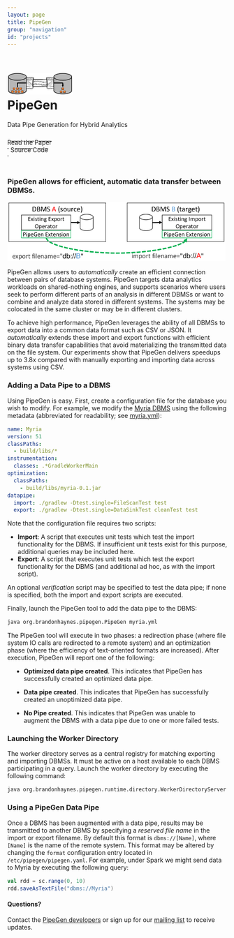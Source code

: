 ```yaml
---
layout: page
title: PipeGen
group: "navigation"
id: "projects"
---
```


<link href="https://maxcdn.bootstrapcdn.com/bootstrap/3.3.6/css/bootstrap.min.css" rel="stylesheet">

<div class="jumbotron" style="background-image: url(industry-white-pipe.jpg); background-size: cover; height: auto; padding: 5px 0 10px 0">
  <h1>
  <img src="../../images/projects/pipegen.png" alt="Logo" style="height: 50px" /><br />
  PipeGen</h1>
  <p>Data Pipe Generation for Hybrid Analytics</p>
  <p>
  	<a class="btn btn-primary btn-lg label-primary" href="https://arxiv.org/pdf/1605.01664v2.pdf" role="button" style="width: 180px;"><span style="position: relative; top:10px">Read the Paper</span><br/><small>&nbsp;</small></a>
  	<a class="btn btn-primary btn-lg label-default" href="https://github.com/uwdb/pipegen" role="button" style="width: 180px"><span style="position: relative; top:10px">Source Code</span><br/><small>&nbsp;</small></a>
  </p>
</div>

### PipeGen allows for efficient, automatic data transfer between DBMSs.

<img src="modified-architecture.png" alt="PipeGen Modified Architecture" class="pull-right gap-left img-responsive" />

PipeGen allows users to *automatically* create an efficient connection between pairs of database systems.  PipeGen targets data analytics workloads on shared-nothing engines, and supports scenarios where users seek to perform different parts of an analysis in different DBMSs or want to combine and analyze data stored in different systems. The systems may be colocated in the same cluster or may be in different clusters.

To achieve high performance, PipeGen leverages the ability of all DBMSs to export data into a common data format such as CSV or JSON. It *automatically* extends these import and export functions with efficient binary data transfer capabilities that avoid materializing the transmitted data on the file system.   Our experiments show that PipeGen delivers speedups up to 3.8x compared with manually exporting and importing data across systems using CSV.

### Adding a Data Pipe to a DBMS

Using PipeGen is easy.  First, create a configuration file for the database you wish to modify.  For example, we modify the [Myria DBMS](http://myria.cs.washington.edu) using the following metadata (abbreviated for readability; see [myria.yml](https://github.com/uwdb/pipegen/blob/master/systems/myria.yaml)):

```YAML
name: Myria
version: 51
classPaths:
  - build/libs/*
instrumentation:
  classes: .*GradleWorkerMain
optimization:
  classPaths:
    - build/libs/myria-0.1.jar
datapipe:
  import: ./gradlew -Dtest.single=FileScanTest test
  export: ./gradlew -Dtest.single=DataSinkTest cleanTest test
```

Note that the configuration file requires two scripts:

* **Import**: A script that executes unit tests which test the import functionality for the DBMS.  If insufficient unit tests exist for this purpose, additional queries may be included here.
* **Export**: A script that executes unit tests which test the export functionality for the DBMS (and additional ad hoc, as with the import script).

An optional *verification* script may be specified to test the data pipe; if none is specified, both the import and export scripts are executed.

Finally, launch the PipeGen tool to add the data pipe to the DBMS:

```sh
java org.brandonhaynes.pipegen.PipeGen myria.yml
```

The PipeGen tool will execute in two phases: a redirection phase (where file system IO calls are redirected to a remote system) and an optimization phase (where the efficiency of text-oriented formats are increased).  After execution, PipeGen will report one of the following:

<ul class="list-group">
  <li class="list-group-item list-group-item-success" style="margin: 1em;"><strong>Optimized data pipe created</strong>.  This indicates that PipeGen has successfully created an optimized data pipe.</li>
  <li class="list-group-item list-group-item-info" style="margin: 1em"><strong>Data pipe created</strong>.  This indicates that PipeGen has successfully created an unoptimized data pipe.</li>
  <li class="list-group-item list-group-item-danger" style="margin: 1em"><strong>No Pipe created</strong>.  This indicates that PipeGen was unable to augment the DBMS with a data pipe due to one or more failed tests.</li>
</ul>

### Launching the Worker Directory

The worker directory serves as a central registry for matching exporting and importing DBMSs.  It must be active on a host available to each DBMS participating in a query.  Launch the worker directory by executing the following command:

```sh
java org.brandonhaynes.pipegen.runtime.directory.WorkerDirectoryServer production
```

### Using a PipeGen Data Pipe

Once a DBMS has been augmented with a data pipe, results may be transmitted to another DBMS by specifying a *reserved file name* in the import or export filename.  By default this format is `dbms://[Name]`, where `[Name]` is the name of the remote system.  This format may be altered by changing the `format` configuration entry located in `/etc/pipegen/pipegen.yaml`.  For example, under Spark we might send data to Myria by executing the following query:

```scala
val rdd = sc.range(0, 10)
rdd.saveAsTextFile("dbms://Myria")
```

#### Questions?

Contact the [PipeGen developers](mailto:pipegen@cs.washington.edu) or sign up for our [mailing list](https://mailman.cs.washington.edu/mailman/listinfo/pipegen) to receive updates.

&nbsp;
